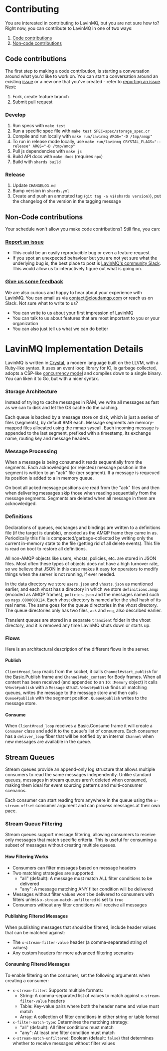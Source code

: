 # Contributing
You are interested in contributing to LavinMQ, but you are not sure how to? 
Right now, you can contribute to LavinMQ in one of two ways:

1. [Code contributions](#code-contributions)
2. [Non-code contributions](#non-code-contributions)

## Code contributions

The first step to making a code contribution, is starting a conversation around what you'd like to work on. You can start a conversation around an existing [issue](https://github.com/cloudamqp/lavinmq/issues) or a new one that you've created - refer to [reporting an issue](#report-an-issue). Next:

1. Fork, create feature branch
1. Submit pull request

### Develop

1. Run specs with `make test`
1. Run a specific spec file with `make test SPEC=spec/storage_spec.cr`
1. Compile and run locally with `make run/lavinmq ARGS="-D /tmp/amqp"`
1. To run in release mode locally, use `make run/lavinmq CRYSTAL_FLAGS="--release" ARGS="-D /tmp/amqp"`
1. Pull js dependencies with `make js`
1. Build API docs with `make docs` (requires `npx`)
1. Build with `shards build`

### Release

1. Update `CHANGELOG.md`
1. Bump version in `shards.yml`
1. Create and push an annotated tag (`git tag -a v$(shards version)`), put the changelog of the version in the tagging message

## Non-Code contributions

Your schedule won't allow you make code contributions? Still fine, you can:

### [Report an issue](https://github.com/cloudamqp/lavinmq/issues/new)

- This could be an easily reproducible bug or even a feature request.
- If you spot an unexpected behaviour but you are not yet sure what the underlying bug is, the best place to post is [LavinMQ's community Slack](https://join.slack.com/t/lavinmq/shared_invite/zt-1v28sxova-wOyhOvDEKYVQMQpLePNUrg). This would allow us to interactively figure out what is going on. 

### [Give us some feedback](https://github.com/cloudamqp/lavinmq/discussions)

We are also curious and happy to hear about your experience with LavinMQ. You can email us via contact@cloudamqp.com or reach us on Slack. Not sure what to write to us?

- You can write to us about your first impression of LavinMQ
- You can talk to us about features that are most important to you or your organization
- You can also just tell us what we can do better


# LavinMQ Implementation Details

LavinMQ is written in [Crystal](https://crystal-lang.org/), a modern
language built on the LLVM, with a Ruby-like syntax. It uses an event loop
library for IO, is garbage collected, adopts a CSP-like [concurrency
model](https://crystal-lang.org/docs/guides/concurrency.html) and compiles down
to a single binary. You can liken it to Go, but with a nicer syntax.

### Storage Architecture

Instead of trying to cache messages in RAM, we write all messages as fast as we can to disk and let the OS cache do the caching.

Each queue is backed by a message store on disk, which is just a series of files (segments),
by default 8MB each. Message segments are memory-mapped files allocated using the mmap syscall.
Each incoming message is appended to the last segment, prefixed with a timestamp, its exchange 
name, routing key and message headers.

### Message Processing

When a message is being consumed it reads sequentially from the segments.
Each acknowledged (or rejected) message position in the segment is written to an "ack" file
(per segment). If a message is requeued its position is added to a in memory queue.

On boot all acked message positions are read from the "ack" files and then
when delivering messages skip those when reading sequentially from the message segments.
Segments are deleted when all message in them are acknowledged.

### Definitions

Declarations of queues, exchanges and bindings are written to a definitions
file (if the target is durable), encoded as the AMQP frame they came in as.
Periodically this file is compacted/garbage-collected by writing only the 
current in-memory state to the file (getting rid of all delete events). 
This file is read on boot to restore all definitions.

All non-AMQP objects like users, vhosts, policies, etc. are stored in
JSON files. Most often these types of objects does not have a high
turnover rate, so we believe that JSON in this case makes it easy for
operators to modify things when the server is not running, if ever needed.

In the data directory we store `users.json` and `vhosts.json` as mentioned earlier,
and each vhost has a directory in which we store `definitions.amqp`
(encoded as AMQP frames), `policies.json` and the messages named such as `msgs.0000000124`.
Each vhost directory is named after the sha1 hash of its real name. The same goes
for the queue directories in the vhost directory. The queue directories only has two files,
`ack` and `enq`, also described earlier.

Transient queues are stored in a separate `transient` folder in the vhost directory, and it
is removed any time LavinMQ shuts down or starts up.

### Flows

Here is an architectural description of the different flows in the server.

#### Publish

`Client#read_loop` reads from the socket, it calls `Channel#start_publish` for the Basic.Publish frame
and `Channel#add_content` for Body frames. When all content has been received
(and appended to an `IO::Memory` object) it calls `VHost#publish` with a `Message` struct.
`VHost#publish` finds all matching queues, writes the message to the message store and then
calls `Queue#publish` with the segment position. `Queue#publish` writes to the message store.

#### Consume

When `Client#read_loop` receives a Basic.Consume frame it will create a `Consumer` class and add it to
the queue's list of consumers. Each consumer has a `deliver_loop` fiber that will be notified
by an internal `Channel` when new messages are available in the queue.


## Stream Queues

Stream queues provide an append-only log structure that allows multiple consumers to read the same messages independently. Unlike standard queues, messages in stream queues aren't deleted when consumed, making them ideal for event sourcing patterns and multi-consumer scenarios.

Each consumer can start reading from anywhere in the queue using the `x-stream-offset` consumer argument and can process messages at their own pace.

### Stream Queue Filtering

Stream queues support message filtering, allowing consumers to receive only messages that match specific criteria. This is useful for consuming a subset of messages without creating multiple queues. 

#### How Filtering Works
- Consumers can filter messages based on message headers
- Two matching strategies are supported:
  - "all" (default): A message must match ALL filter conditions to be delivered
  - "any": A message matching ANY filter condition will be delivered
- Messages without filter values won't be delivered to consumers with filters unless `x-stream-match-unfiltered` is set to `true`
- Consumers without any filter conditions will receive all messages

#### Publishing Filtered Messages
When publishing messages that should be filtered, include header values that can be matched against:
- The `x-stream-filter-value` header (a comma-separated string of values)
- Any custom headers for more advanced filtering scenarios

#### Consuming Filtered Messages

To enable filtering on the consumer, set the following arguments when creating a consumer:

- `x-stream-filter`: Supports multiple formats:
  - String: A comma-separated list of values to match against `x-stream-filter-value` headers
  - Table: Key-value pairs where both the header name and value must match
  - Array: A collection of filter conditions in either string or table format
- `x-filter-match-type`: Determines the matching strategy:
  - "all" (default): All filter conditions must match
  - "any": At least one filter condition must match
- `x-stream-match-unfiltered`: Boolean (default: `false`) that determines whether to receive messages without filter values